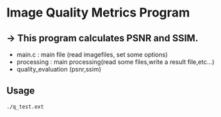 # Image Quality Metrics Program
## -> This program calculates PSNR and SSIM.
  - main.c : main file (read imagefiles, set some options)
  - processing : main processing(read some files,write a result file,etc...)
  - quality_evaluation (psnr,ssim)
  
 ## Usage
  `./q_test.ext`